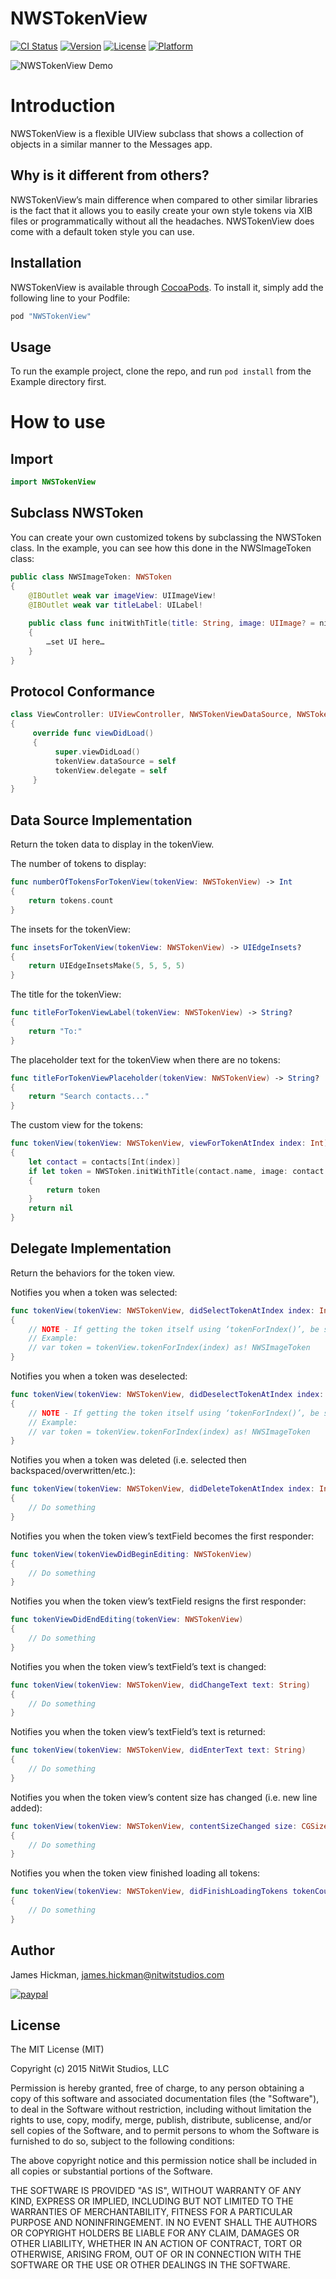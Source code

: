 # NWSTokenView

[![CI Status](http://img.shields.io/travis/NitWitStudios/NWSTokenView.svg?style=flat)](https://travis-ci.org/NitWitStudios/NWSTokenView)
[![Version](https://img.shields.io/cocoapods/v/NWSTokenView.svg?style=flat)](http://cocoapods.org/pods/NWSTokenView)
[![License](https://img.shields.io/cocoapods/l/NWSTokenView.svg?style=flat)](http://cocoapods.org/pods/NWSTokenView)
[![Platform](https://img.shields.io/cocoapods/p/NWSTokenView.svg?style=flat)](http://cocoapods.org/pods/NWSTokenView)

![NWSTokenView Demo](/Screenshots/NWSTokenViewExample.gif)

# Introduction
NWSTokenView is a flexible UIView subclass that shows a collection of objects in a similar manner to the Messages app. 

## Why is it different from others?
NWSTokenView’s main difference when compared to other similar libraries is the fact that it allows you to easily create your own style tokens via XIB files or programmatically without all the headaches. NWSTokenView does come with a default token style you can use.

## Installation

NWSTokenView is available through [CocoaPods](http://cocoapods.org). To install
it, simply add the following line to your Podfile:

```ruby
pod "NWSTokenView"
```

## Usage

To run the example project, clone the repo, and run `pod install` from the Example directory first.

# How to use

## Import

```swift
import NWSTokenView
```

## Subclass NWSToken

You can create your own customized tokens by subclassing the NWSToken class. In the example, you can see how this done in the NWSImageToken class:

```swift
public class NWSImageToken: NWSToken
{
    @IBOutlet weak var imageView: UIImageView!
    @IBOutlet weak var titleLabel: UILabel!
    
    public class func initWithTitle(title: String, image: UIImage? = nil) -> NWSImageToken?
    {
        …set UI here…
    }
}
```

## Protocol Conformance

```swift
class ViewController: UIViewController, NWSTokenViewDataSource, NWSTokenViewDelegate
{
     override func viewDidLoad()
     {
          super.viewDidLoad()
          tokenView.dataSource = self
          tokenView.delegate = self
     }
}
```

## Data Source Implementation

Return the token data to display in the tokenView.

The number of tokens to display:

```swift
func numberOfTokensForTokenView(tokenView: NWSTokenView) -> Int
{
    return tokens.count
}
```

The insets for the tokenView:

```swift
func insetsForTokenView(tokenView: NWSTokenView) -> UIEdgeInsets?
{
    return UIEdgeInsetsMake(5, 5, 5, 5)
}
```

The title for the tokenView:

```swift
func titleForTokenViewLabel(tokenView: NWSTokenView) -> String?
{
    return "To:"
}
```

The placeholder text for the tokenView when there are no tokens:

```swift
func titleForTokenViewPlaceholder(tokenView: NWSTokenView) -> String?
{
    return "Search contacts..."
}
```

The custom view for the tokens:

```swift
func tokenView(tokenView: NWSTokenView, viewForTokenAtIndex index: Int) -> UIView?
{
    let contact = contacts[Int(index)]
    if let token = NWSToken.initWithTitle(contact.name, image: contact.image)
    {
        return token
    }
    return nil
}
```

## Delegate Implementation

Return the behaviors for the token view.

Notifies you when a token was selected:

```swift
func tokenView(tokenView: NWSTokenView, didSelectTokenAtIndex index: Int)
{
    // NOTE - If getting the token itself using ‘tokenForIndex()’, be sure to convert the token to your own subclass.
    // Example:
    // var token = tokenView.tokenForIndex(index) as! NWSImageToken
}
```
   
Notifies you when a token was deselected: 

```swift
func tokenView(tokenView: NWSTokenView, didDeselectTokenAtIndex index: Int)
{
    // NOTE - If getting the token itself using ‘tokenForIndex()’, be sure to convert the token to your own subclass.
    // Example:
    // var token = tokenView.tokenForIndex(index) as! NWSImageToken
}
```
    
Notifies you when a token was deleted (i.e. selected then backspaced/overwritten/etc.):

```swift
func tokenView(tokenView: NWSTokenView, didDeleteTokenAtIndex index: Int)
{
    // Do something
}
```

Notifies you when the token view’s textField becomes the first responder:

```swift
func tokenView(tokenViewDidBeginEditing: NWSTokenView)
{
    // Do something
}
```

Notifies you when the token view’s textField resigns the first responder: 

```swift
func tokenViewDidEndEditing(tokenView: NWSTokenView)
{
    // Do something
}
```

Notifies you when the token view’s textField’s text is changed:  

```swift  
func tokenView(tokenView: NWSTokenView, didChangeText text: String)
{
    // Do something
}
```

Notifies you when the token view’s textField’s text is returned:  

```swift    
func tokenView(tokenView: NWSTokenView, didEnterText text: String)
{
    // Do something    
}
```

Notifies you when the token view’s content size has changed (i.e. new line added): 

```swift     
func tokenView(tokenView: NWSTokenView, contentSizeChanged size: CGSize)
{
    // Do something
}
```

Notifies you when the token view finished loading all tokens:  

```swift        
func tokenView(tokenView: NWSTokenView, didFinishLoadingTokens tokenCount: Int)
{
    // Do something
}
```

## Author

James Hickman, james.hickman@nitwitstudios.com

[![paypal](/Buy-Me-A-Beer.png)](https://www.paypal.com/cgi-bin/webscr?cmd=_s-xclick&hosted_button_id=L46UYPQQ6C4WG)

## License

The MIT License (MIT)

Copyright (c) 2015 NitWit Studios, LLC

Permission is hereby granted, free of charge, to any person obtaining a copy
of this software and associated documentation files (the "Software"), to deal
in the Software without restriction, including without limitation the rights
to use, copy, modify, merge, publish, distribute, sublicense, and/or sell
copies of the Software, and to permit persons to whom the Software is
furnished to do so, subject to the following conditions:

The above copyright notice and this permission notice shall be included in
all copies or substantial portions of the Software.

THE SOFTWARE IS PROVIDED "AS IS", WITHOUT WARRANTY OF ANY KIND, EXPRESS OR
IMPLIED, INCLUDING BUT NOT LIMITED TO THE WARRANTIES OF MERCHANTABILITY,
FITNESS FOR A PARTICULAR PURPOSE AND NONINFRINGEMENT. IN NO EVENT SHALL THE
AUTHORS OR COPYRIGHT HOLDERS BE LIABLE FOR ANY CLAIM, DAMAGES OR OTHER
LIABILITY, WHETHER IN AN ACTION OF CONTRACT, TORT OR OTHERWISE, ARISING FROM,
OUT OF OR IN CONNECTION WITH THE SOFTWARE OR THE USE OR OTHER DEALINGS IN
THE SOFTWARE.
